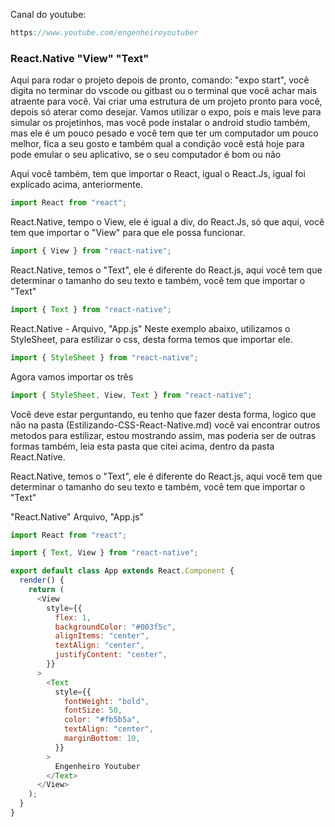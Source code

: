 Canal do youtube:

```js
https://www.youtube.com/engenheiroyoutuber
```

### React.Native "View" "Text"

Aqui para rodar o projeto depois de pronto, comando: "expo start", você digita no terminar do vscode ou gitbast ou o terminal que você achar mais atraente para você.
Vai criar uma estrutura de um projeto pronto para você, depois só aterar como desejar.
Vamos utilizar o expo, pois e mais leve para simular os projetinhos, mas você pode instalar o android studio também, mas ele é um pouco pesado e você tem que ter um computador um pouco melhor, fica a seu gosto e também qual a condição você está hoje para pode emular o seu aplicativo, se o seu computador é bom ou não

Aqui você também, tem que importar o React, igual o React.Js, igual foi explicado acima, anteriormente.

```js
import React from "react";
```

React.Native, tempo o View, ele é igual a div, do React.Js, só que aqui, você tem que importar o "View" para que ele possa funcionar.

```js
import { View } from "react-native";
```

React.Native, temos o "Text", ele é diferente do React.js, aqui você tem que determinar o tamanho do seu texto e também, você tem que importar o "Text"

```js
import { Text } from "react-native";
```

React.Native - Arquivo, "App.js"
Neste exemplo abaixo, utilizamos o StyleSheet, para estilizar
o css, desta forma temos que importar ele.

```js
import { StyleSheet } from "react-native";
```

Agora vamos importar os três

```js
import { StyleSheet, View, Text } from "react-native";
```

Você deve estar perguntando, eu tenho que fazer desta forma, logico que não na pasta (Estilizando-CSS-React-Native.md) você vai encontrar outros metodos para estilizar, estou mostrando assim, mas poderia ser de outras formas também, leia esta pasta que citei acima, dentro da pasta React.Native.

React.Native, temos o "Text", ele é diferente do React.js, aqui você tem que determinar o tamanho do seu texto e também, você tem que importar o "Text"

"React.Native"
Arquivo, "App.js"

```js
import React from "react";

import { Text, View } from "react-native";

export default class App extends React.Component {
  render() {
    return (
      <View
        style={{
          flex: 1,
          backgroundColor: "#003f5c",
          alignItems: "center",
          textAlign: "center",
          justifyContent: "center",
        }}
      >
        <Text
          style={{
            fontWeight: "bold",
            fontSize: 50,
            color: "#fb5b5a",
            textAlign: "center",
            marginBottom: 10,
          }}
        >
          Engenheiro Youtuber
        </Text>
      </View>
    );
  }
}
```

